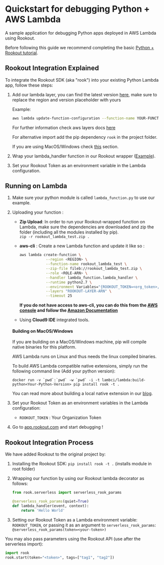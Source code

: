 # Quickstart for debugging Python + AWS Lambda

A sample application for debugging Python apps deployed in AWS Lambda using Rookout.


Before following this guide we recommend completing the basic [Python + Rookout tutorial](https://github.com/Rookout/tutorial-python).

## Rookout Integration Explained

To integrate the Rookout SDK (aka "rook") into your existing Python Lambda app, follow these steps:

1. Add our lambda layer, you can find the latest version [here](https://docs.rookout.com/docs/sdk-digests.html), make sure to replace the region and version placeholder with yours  
    
    Example:
    ```bash
    aws lambda update-function-configuration --function-name YOUR-FUNCTION-NAME --layer arn:aws:lambda:us-east-1:032275105219:layer:rookout_python27_v_0_1_66_1:1
    ```
    
    For further information check aws layers docs [here](https://docs.aws.amazon.com/lambda/latest/dg/configuration-layers.html)
    
    For alternative import add the pip dependency `rook` in the project folder.
    
    If you are using MacOS/Windows check [this](#building-on-macoswindows) section.

1. Wrap your lambda_handler function in our Rookout wrapper ([Example](#rookout-integration-process)).

1. Set your Rookout Token as an environment variable in the Lambda configuration.

## Running on Lambda
1. Make sure your python module is called `lambda_function.py` to use our example.

1. Uploading your function : 
    - **Zip Upload**: In order to run your Rookout-wrapped function on Lambda, make sure the dependencies are downloaded and zip
    the folder (including all the modules installed by pip).  
    `zip -r rookout_lambda_test.zip .`

    - **aws-cli** : Create a new Lambda function and update it like so :
        ```bash
        aws lambda create-function \
                    --region <REGION> \
                    --function-name rookout_lambda_test \
                    --zip-file fileb://rookout_lambda_test.zip \
                    --role <ROLE-ARN> \
                    --handler lambda_function.lambda_handler \
                    --runtime python2.7 \
                    --environment Variables="{ROOKOUT_TOKEN=<org_token>,ROOKOUT_ROOK_TAGS=lambda}" \
                    --layers "ROOKOUT-LAYER-ARN" \
                    --timeout 25
      ```
        **If you do not have access to aws-cli, you can do this from the [AWS console](https://console.aws.amazon.com/lambda/home/functions) and follow the [Amazon Documentation](https://docs.aws.amazon.com/lambda/latest/dg/get-started-create-function.html)**

    - Using **Cloud9 IDE** integrated tools.

    #### Building on MacOS/Windows
    If you are building on a MacOS/Windows machine, pip will compile native binaries for this platform. 
    
    AWS Lambda runs on Linux and thus needs the linux compiled binaries. 
    
    To build AWS Lambda compatible native extensions, simply run the following command line (Add your python version):
    ```
    docker run -v `pwd`:`pwd` -w `pwd` -i -t lambci/lambda:build-python<Your-Python-Version> pip install rook -t .
    ``` 
    
    
    You can read more about building a local native extension in our [blog](https://www.rookout.com/3_min_hack_for_building_local_native_extensions/).

1. Set your Rookout Token as an environment variables in the Lambda configuration:
    - `ROOKOUT_TOKEN` : Your Organization Token

1. Go to [app.rookout.com](https://app.rookout.com) and start debugging !

## Rookout Integration Process

We have added Rookout to the original project by:
1. Installing the Rookout SDK: `pip install rook -t .` (installs module in root folder)

1. Wrapping our function by using our Rookout lambda decorator as follows:
    ```python
    from rook.serverless import serverless_rook_params

    @serverless_rook_params(quiet=True)
    def lambda_handler(event, context):
        return 'Hello World'
    ```
    
1. Setting our Rookout Token as a Lambda environment variable: `ROOKOUT_TOKEN`, or passing it as an argument to `serverless_rook_params`: `@serverless_rook_params(token=<your-token>)`

You may also pass parameters using the Rookout API (use after the serverless import):

```python
import rook
rook.start(token="<token>", tags=["tag1", "tag2"])
```

[Python + Rookout]: https://docs.rookout.com/docs/sdk-setup.html
